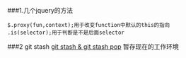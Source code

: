 ###1.几个jquery的方法

```
$.proxy(fun,context);用于改变function中默认的this的指向
.is(selector);用于判断是不是后面selector

```

###2 git stash [git stash & git stash pop](http://blog.csdn.net/wh_19910525/article/details/7784901)
暂存现在的工作环境